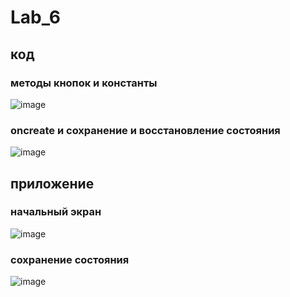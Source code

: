 # Lab_6

## код 

### методы кнопок и константы 
![image](https://user-images.githubusercontent.com/73269130/146588662-4ef27601-2f40-4487-850c-1de8a3ff8df8.png)

### oncreate и сохранение и восстановление состояния 
![image](https://user-images.githubusercontent.com/73269130/146588868-f0204af4-180d-4fb9-9546-38b70951f686.png)

## приложение 
### начальный экран 
![image](https://user-images.githubusercontent.com/73269130/146589154-ddb1e3a0-eb9d-4ca0-969b-6577e478536b.png)

### сохранение состояния 
![image](https://user-images.githubusercontent.com/73269130/146589658-a2903f01-5552-4027-9091-b55eb98fe28d.png)
